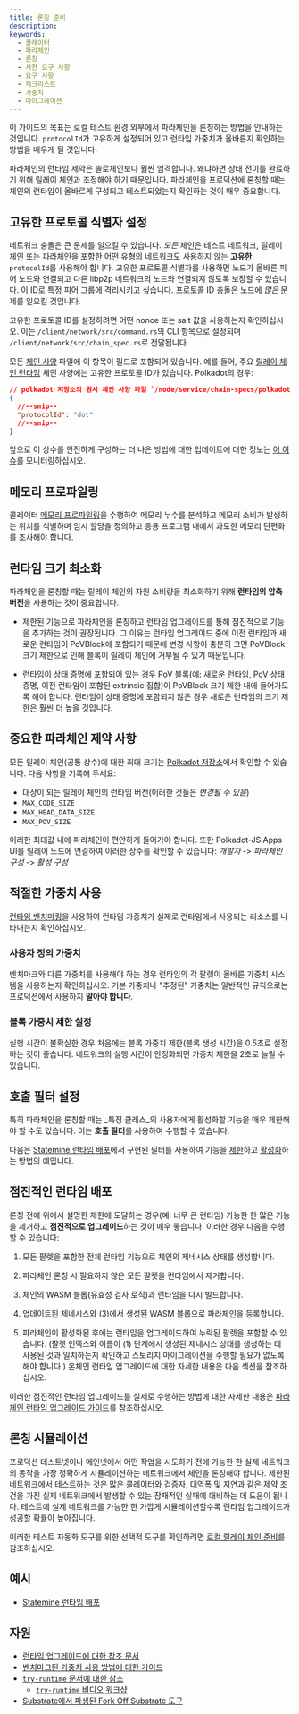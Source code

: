 ```yaml
---
title: 론칭 준비
description:
keywords:
  - 콜레이터
  - 파라체인
  - 론칭
  - 사전 요구 사항
  - 요구 사항
  - 체크리스트
  - 가중치
  - 마이그레이션
---
```


이 가이드의 목표는 로컬 테스트 환경 외부에서 파라체인을 론칭하는 방법을 안내하는 것입니다.
`protocolId`가 고유하게 설정되어 있고 런타임 가중치가 올바른지 확인하는 방법을 배우게 될 것입니다.

파라체인의 런타임 제약은 솔로체인보다 훨씬 엄격합니다. 왜냐하면 상태 전이를 완료하기 위해 릴레이 체인과 조정해야 하기 때문입니다. 파라체인을 프로덕션에 론칭할 때는 체인의 런타임이 올바르게 구성되고 테스트되었는지 확인하는 것이 매우 중요합니다.

## 고유한 프로토콜 식별자 설정

네트워크 충돌은 큰 문제를 일으킬 수 있습니다.
_모든_ 체인은 테스트 네트워크, 릴레이 체인 또는 파라체인을 포함한 어떤 유형의 네트워크도 사용하지 않는 **고유한** `protocolId`를 사용해야 합니다.
고유한 프로토콜 식별자를 사용하면 노드가 올바른 피어 노드와 연결되고 다른 libp2p 네트워크의 노드와 연결되지 않도록 보장할 수 있습니다.
이 ID로 특정 피어 그룹에 격리시키고 싶습니다.
프로토콜 ID 충돌은 노드에 _많은_ 문제를 일으킬 것입니다.

고유한 프로토콜 ID를 설정하려면 어떤 nonce 또는 salt 값을 사용하는지 확인하십시오. 이는 `/client/network/src/command.rs`의 CLI 항목으로 설정되며 `/client/network/src/chain_spec.rs`로 전달됩니다.

모든 [체인 사양](/build/chain-spec/) 파일에 이 항목이 필드로 포함되어 있습니다.
예를 들어, 주요 [릴레이 체인 런타임](https://github.com/paritytech/polkadot-sdk/tree/master/polkadot/node/service/chain-specs) 체인 사양에는 고유한 프로토콜 ID가 있습니다.
Polkadot의 경우:

```json
// polkadot 저장소의 원시 체인 사양 파일 `/node/service/chain-specs/polkadot.json`
{
  //--snip--
  "protocolId": "dot"
  //--snip--
}
```

앞으로 이 상수를 안전하게 구성하는 더 나은 방법에 대한 업데이트에 대한 정보는 [이 이슈](https://github.com/paritytech/substrate/issues/7746)를 모니터링하십시오.

## 메모리 프로파일링

콜레이터 [메모리 프로파일링](/reference/command-line-tools/memory-profiler)을 수행하여 메모리 누수를 분석하고 메모리 소비가 발생하는 위치를 식별하며 임시 할당을 정의하고 응용 프로그램 내에서 과도한 메모리 단편화를 조사해야 합니다.

## 런타임 크기 최소화

파라체인을 론칭할 때는 릴레이 체인의 자원 소비량을 최소화하기 위해 **런타임의 압축 버전**을 사용하는 것이 중요합니다.

- 제한된 기능으로 파라체인을 론칭하고 런타임 업그레이드를 통해 점진적으로 기능을 추가하는 것이 권장됩니다. 그 이유는 런타임 업그레이드 중에 이전 런타임과 새로운 런타임이 PoVBlock에 포함되기 때문에 변경 사항이 충분히 크면 PoVBlock 크기 제한으로 인해 블록이 릴레이 체인에 거부될 수 있기 때문입니다.

- 런타임이 상태 증명에 포함되어 있는 경우 PoV 블록(예: 새로운 런타임, PoV 상태 증명, 이전 런타임이 포함된 extrinsic 집합)이 PoVBlock 크기 제한 내에 들어가도록 해야 합니다. 런타임이 상태 증명에 포함되지 않은 경우 새로운 런타임의 크기 제한은 훨씬 더 높을 것입니다.

## 중요한 파라체인 제약 사항

모든 릴레이 체인(공통 상수)에 대한 최대 크기는 [Polkadot 저장소](https://github.com/paritytech/polkadot/blob/f0e1ed0bab6d5cb542b84fa0ad464609198dd255/primitives/src/v2/mod.rs#L322-L348)에서 확인할 수 있습니다.
다음 사항을 기록해 두세요:

- 대상이 되는 릴레이 체인의 런타임 버전(이러한 것들은 _변경될 수 있음_)
- `MAX_CODE_SIZE`
- `MAX_HEAD_DATA_SIZE`
- `MAX_POV_SIZE`

이러한 최대값 내에 파라체인이 편안하게 들어가야 합니다.
또한 Polkadot-JS Apps UI를 릴레이 노드에 연결하여 이러한 상수를 확인할 수 있습니다: _개발자_ -> _파라체인 구성_ -> _활성 구성_

## 적절한 가중치 사용

[런타임 벤치마킹](/test/benchmark)을 사용하여 런타임 가중치가 실제로 런타임에서 사용되는 리소스를 나타내는지 확인하십시오.

### 사용자 정의 가중치

벤치마크와 다른 가중치를 사용해야 하는 경우 런타임의 각 팔렛이 올바른 가중치 시스템을 사용하는지 확인하십시오. 기본 가중치나 "추정된" 가중치는 일반적인 규칙으로는 프로덕션에서 사용하지 **말아야 합니다**.

### 블록 가중치 제한 설정

실행 시간이 불확실한 경우 처음에는 블록 가중치 제한(블록 생성 시간)을 0.5초로 설정하는 것이 좋습니다. 네트워크의 실행 시간이 안정화되면 가중치 제한을 2초로 늘릴 수 있습니다.

## 호출 필터 설정

특히 파라체인을 론칭할 때는 _특정 클래스_의 사용자에게 활성화할 기능을 매우 제한해야 할 수도 있습니다. 이는 **호출 필터**를 사용하여 수행할 수 있습니다.

다음은 [Statemine 런타임 배포](https://github.com/paritytech/cumulus/pull/476)에서 구현된 필터를 사용하여 기능을 [제한](https://github.com/paritytech/cumulus/blob/59cdbb6a56b1c49009413d66ba2232494563b57c/polkadot-parachains/statemine/src/lib.rs#L148)하고 [활성화](https://github.com/paritytech/cumulus/pull/476/files#diff-09b95657e9aa1b646722afa7944a00ddc2541e8753254a86180b338d3376f93eL151)하는 방법의 예입니다.

## 점진적인 런타임 배포

론칭 전에 위에서 설명한 제한에 도달하는 경우(예: 너무 큰 런타임) 가능한 한 많은 기능을 제거하고 **점진적으로 업그레이드**하는 것이 매우 좋습니다. 이러한 경우 다음을 수행할 수 있습니다:

1. 모든 팔렛을 포함한 전체 런타임 기능으로 체인의 제네시스 상태를 생성합니다.

2. 파라체인 론칭 시 필요하지 않은 모든 팔렛을 런타임에서 제거합니다.

3. 체인의 WASM 블롭(유효성 검사 로직)과 런타임을 다시 빌드합니다.

4. 업데이트된 제네시스와 (3)에서 생성된 WASM 블롭으로 파라체인을 등록합니다.

5. 파라체인이 활성화된 후에는 런타임을 업그레이드하여 누락된 팔렛을 포함할 수 있습니다. (팔렛 인덱스와 이름이 (1) 단계에서 생성된 제네시스 상태를 생성하는 데 사용된 것과 일치하는지 확인하고 스토리지 마이그레이션을 수행할 필요가 없도록 해야 합니다.) 온체인 런타임 업그레이드에 대한 자세한 내용은 다음 섹션을 참조하십시오.

이러한 점진적인 런타임 업그레이드를 실제로 수행하는 방법에 대한 자세한 내용은 [파라체인 런타임 업그레이드 가이드](/reference/how-to-guides/parachains/runtime-upgrade)를 참조하십시오.

## 론칭 시뮬레이션

프로덕션 테스트넷이나 메인넷에서 어떤 작업을 시도하기 전에 가능한 한 실제 네트워크의 동작을 가장 정확하게 시뮬레이션하는 네트워크에서 체인을 론칭해야 합니다.
제한된 네트워크에서 테스트하는 것은 많은 콜레이터와 검증자, 대역폭 및 지연과 같은 제약 조건을 가진 실제 네트워크에서 발생할 수 있는 잠재적인 실패에 대비하는 데 도움이 됩니다.
테스트에 실제 네트워크를 가능한 한 가깝게 시뮬레이션할수록 런타임 업그레이드가 성공할 확률이 높아집니다.

이러한 테스트 자동화 도구를 위한 선택적 도구를 확인하려면 [로컬 릴레이 체인 준비](/tutorials/build-a-parachain/prepare-a-local-relay-chain/)를 참조하십시오.

## 예시

- [Statemine 런타임 배포](https://github.com/paritytech/cumulus/pull/476)

## 자원

- [런타임 업그레이드에 대한 참조 문서](/build/upgrade)
- [벤치마크된 가중치 사용 방법에 대한 가이드](/reference/how-to-guides/weights/add-benchmarks)
- [`try-runtime` 문서에 대한 참조](/reference/command-line-tools/try-runtime)
  - [`try-runtime` 비디오 워크샵](https://www.crowdcast.io/e/substrate-seminar/41)
- [Substrate에서 파생된 Fork Off Substrate 도구](https://github.com/maxsam4/fork-off-substrate)